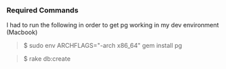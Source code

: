 ### Required Commands

I had to run the following in order to get pg working in my dev environment (Macbook)

>$ sudo env ARCHFLAGS="-arch x86_64" gem install pg

>$ rake db:create 
